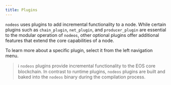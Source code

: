 ```yaml
---
title: Plugins
---
```


`nodeos` uses plugins to add incremental functionality to a node. While certain plugins such as `chain_plugin`, `net_plugin`, and `producer_plugin` are essential to the modular operation of `nodeos`, other optional plugins offer additional features that extend the core capabilities of a node.

To learn more about a specific plugin, select it from the left navigation menu.

> ℹ️ `nodeos` plugins provide incremental functionality to the EOS core blockchain. In contrast to runtime plugins, `nodeos` plugins are built and baked into the `nodeos` binary during the compilation process.
